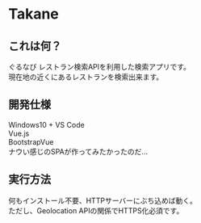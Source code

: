 # Takane  
## これは何？  
ぐるなび レストラン検索APIを利用した検索アプリです。  
現在地の近くにあるレストランを検索出来ます。  

## 開発仕様  
Windows10 + VS Code  
Vue.js  
BootstrapVue  
ナウい感じのSPAが作ってみたかったのだ...  

## 実行方法  
何もインストール不要、HTTPサーバーにぶち込めば動く。  
ただし、Geolocation APIの関係でHTTPS化必須です。  